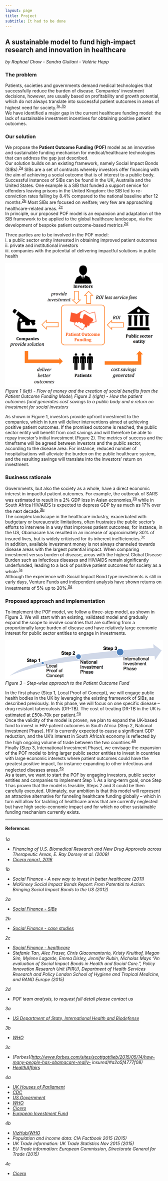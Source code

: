 ```yaml
---
layout: page
title: Project
subtitle: It had to be done
---
```




## A sustainable model to fund high-impact research and innovation in healthcare  
*by Raphael Chow - Sandra Giuliani - Valérie Hepp*  

### The problem  
Patients, societies and governments demand medical technologies that successfully reduce the burden of disease. Companies’ investment decisions, however, are usually based on profitability and growth potential, which do not always translate into successful patient outcomes in areas of highest need for society.<sup>[1a, 1b](#ref1)</sup>  
We have identified a major gap in the current healthcare funding model: the lack of sustainable investment incentives for obtaining positive patient outcomes.  
  

### Our solution  
We propose the <b>Patient Outcome Funding (POF)</b> model as an innovative and sustainable funding mechanism for medical/healthcare technologies that can address the gap just described.  
Our solution builds on an existing framework, namely Social Impact Bonds (SIBs).<sup>[2a](#ref2)</sup>   SIBs are a set of contracts whereby investors offer financing with the aim of achieving a social outcome that is of interest to a public body. Successful instances of SIBs can be found in the UK, Australia and the United States. One example is a SIB that funded a support service for offenders leaving prisons in the United Kingdom: the SIB led to re-conviction rates falling by 8.4% compared to the national baseline after 12 months.<sup>[2b](#ref2)</sup>   Most SIBs are focused on welfare; very few are approaching healthcare-related areas. <sup>[2c](#ref2)</sup>   
In principle, our proposed POF model is an expansion and adaptation of the SIB framework to be applied to the global healthcare landscape, via the development of bespoke patient outcome-based metrics.<sup>[2d](#ref2)</sup>  

Three parties are to be involved in the POF model:  
i.	a public sector entity interested in obtaining improved patient outcomes  
ii.	private and institutional investors  
iii.	companies with the potential of delivering impactful solutions in public health  

![Patient Outcome Funding - model](/img/pof_model.png)  
*Figure 1 (left) - Flow of money and the creation of social benefits from the Patient Outcome Funding Model; Figure 2 (right) - How the patient outcomes fund generates cost savings to a public body and a return on investment for social investors*  
  
As shown in Figure 1, investors provide upfront investment to the companies, which in turn will deliver interventions aimed at achieving positive patient outcomes. If the promised outcome is reached, the public sector entity will benefit from cost savings and will therefore be able to repay investor’s initial investment (Figure 2). The metrics of success and the timeframe will be agreed between investors and the public sector, according to the disease area. For instance, reduced number of hospitalisations will alleviate the burden on the public healthcare system, and the resulting savings will translate into the investors’ return on investment.  

### Business rationale  
Governments, but also the society as a whole, have a direct economic interest in impactful patient outcomes. For example, the outbreak of SARS was estimated to result in a 2% GDP loss in Asian economies,<sup>[3a](#ref3)</sup> while in South Africa HIV/AIDS is expected to depress GDP by as much as 17% over the next decade.<sup>[3b](#ref3)</sup>    
The complex landscape in the healthcare industry, exacerbated with budgetary or bureaucratic limitations, often frustrates the public sector’s efforts to intervene in a way that improves patient outcomes; for instance, in the US, Obamacare has resulted in an increase of approximately 30% of insured lives, but is widely criticised for its inherent inefficiencies.<sup>[3c](#ref3)</sup>  
In addition, available investment money is not always channeled towards disease areas with the largest potential impact. When comparing investment versus burden of disease, areas with the highest Global Disease Burden such as infectious diseases and HIV/AIDS remain significantly underfunded, leading to a lack of positive patient outcomes for society as a whole.<sup>[1a](#ref1)</sup>    
Although the experience with Social Impact Bond type investments is still in early days, Venture Funds and independent analysis have shown returns on investments of 5% up to 20%.<sup>[3d](#ref3)</sup>    

### Proposed approach and implementation    
To implement the POF model, we follow a three-step model, as shown in Figure 3. We will start with an existing, validated model and gradually expand the scope to involve countries that are suffering from a proportionally large burden of disease and have relatively large economic interest for public sector entities to engage in investments.  


![Patient Outcome Funding - implementation](/img/pof_steps.png)  
*Figure 3 – Step-wise approach to the Patient Outcome Fund*  


In the first phase (Step 1, Local Proof of Concept), we will engage public health bodies in the UK by leveraging the existing framework of SIBs, as described previously. In this phase, we will focus on one specific disease – drug resistant tuberculosis (DR-TB). The cost of treating DR-TB in the UK is estimated at £50k-70k per patient.<sup>[4a](#ref4)</sup>  
Once the validity of the model is proven, we plan to expand the UK-based fund to invest in HIV-patient outcomes in South Africa (Step 2, National Investment Phase). HIV is currently expected to cause a significant GDP reduction, and the UK’s interest in South Africa’s economy is reflected by the high ongoing volume of trade between the two countries.<sup>[4b](#ref4)</sup>  
Finally (Step 3, International Investment Phase), we envisage the expansion of the POF model to bring larger public sector entities to invest in countries with large economic interests where patient outcomes could have the greatest positive impact, for instance expanding to other infectious and neglected diseases areas.<sup>[4b](#ref4)</sup>  
As a team, we want to start the POF by engaging investors, public sector entities and companies to implement Step 1. As a long-term goal, once Step 1 has proven that the model is feasible, Steps 2 and 3 could be then carefully executed. Ultimately, our ambition is that this model will represent an attractive alternative for funneling healthcare funding globally – which in turn will allow for tackling of healthcare areas that are currently neglected but have high socio-economic impact and for which no other sustainable funding mechanism currently exists. 

-------------------------------------------------------------------------
  
#### References  
<a name="ref1"></a>
<i>
1a  
- Financing of U.S. Biomedical Research and New Drug Approvals across Therapeutic Areas, E. Ray Dorsey et al. (2009)  
- [Cicero report, 2016](http://www.cicero-group.com/Research-Analysis/Pain_in_spain_report.pdf)  

1b  
- Social Finance - A new way to invest in better healthcare (2011)    
- McKinsey Social Impact Bonds Report: From Potential to Action: Bringing Social Impact Bonds to the US (2012)  
  
<a name="ref2"></a>
2a  
- [Social Finance - SIBs](http://www.socialfinance.org.uk/services/social-impact-bonds/)  

2b  
- [Social Finance - case studies](http://www.socialfinance.org.uk/wp-content/uploads/2015/06/Case-Studies.pdf)    
  
2c  
- [Social Finance - healthcare](http://www.socialfinance.org.il/social-impact-bonds/42/reducing-development-type-2-diabetes-in-high-risk-pre-diabetics)   
- Stefanie Tan, Alec Fraser, Chris Giacomantonio, Kristy Kruithof, Megan Sim, Mylene Lagarde, Emma Disley, Jennifer Rubin, Nicholas Mays “An evaluation of Social Impact Bonds in Health and Social Care.”, Policy Innovation Research Unit (PIRU), Department of Health Services Research and Policy London School of Hygiene and Tropical Medicine, and RAND Europe (2015)  
   
2d  
- POF team analysis, to request full detail please contact us    
  
<a name="ref3"></a> 
3a  
- [US Department of State, International Health and Biodefense](http://www.state.gov/e/oes/intlhealthbiodefense/id/)   
  
3b  
- [WHO](http://www.who.int/trade/glossary/story051/en/)  
  
3c  
- [Forbes](http://www.forbes.com/sites/scottgottlieb/2015/05/14/how-many-people-has-obamacare-really- insured/#a2a5f4777f08)  
- [HealthAffairs](http://content.healthaffairs.org/content/early/2015/05/04/hlthaff.2015.0266.full)  
  
<a name="ref4"></a> 
4a  
- [UK Houses of Parliament](http://researchbriefings.files.parliament.uk/documents/POST-PN-416/POST-PN-416.pdf)  
- [CDC](http://www.cdc.gov/tb/topic/drtb/default.htm)  
- [US Government](https://www.whitehouse.gov/sites/default/files/microsites/ostp/national_action_plan_for_tuberculosis_20151204_final.pdf)  
- [WHO](http://www.who.int/mediacentre/news/releases/2015/tuberculosis-mortality/en/)  
- [Cicero](http://www.cicero-group.com/Research-Analysis/Pain_in_spain_report.pdf)  
- [European Investment Fund](https://issuu.com/cfi.co/docs/spring2013/24)  
  
4b  
- [VizHub/WHO](http://vizhub.healthdata.org/gbd-compare/)    
- Population and income data: CIA Factbook 2015 (2015)  
- UK Trade information: UK Trade Statistics Nov 2015 (2015)  
- EU Trade information: European Commission, Directorate General for Trade (2015)  
  
4c  
- [Cicero](http://www.cicero-group.com/Research-Analysis/Pain_in_spain_report.pdf)  
<i/>  
